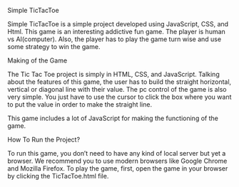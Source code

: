 Simple TicTacToe

Simple TicTacToe is a simple project developed using JavaScript, CSS, and Html. This game is an interesting addictive fun game. The player is human vs AI(computer). Also, the player has to play the game turn wise and use some strategy to win the game.  

Making of the Game

The Tic Tac Toe project is simply in HTML, CSS, and JavaScript. Talking about the features of this game, the user has to build the straight horizontal, vertical or diagonal line with their value. The pc control of the game is also very simple. You just have to use the cursor to click the box where you want to put the value in order to make the straight line.

This game includes a lot of JavaScript for making the functioning of the game.

How To Run the Project?

To run this game, you don’t need to have any kind of local server but yet a browser. We recommend you to use modern browsers like Google Chrome and Mozilla Firefox. To play the game, first, open the game in your browser by clicking the TicTacToe.html file.
